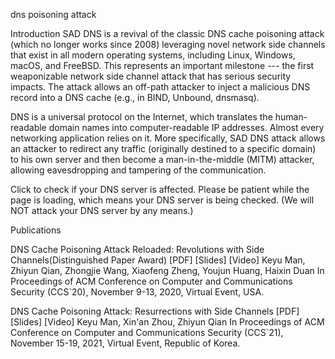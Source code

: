dns poisoning attack


Introduction
SAD DNS is a revival of the classic DNS cache poisoning attack (which no longer works since 2008) leveraging novel network side channels that exist in all modern operating systems, including Linux, Windows, macOS, and FreeBSD. This represents an important milestone --- the first weaponizable network side channel attack that has serious security impacts. The attack allows an off-path attacker to inject a malicious DNS record into a DNS cache (e.g., in BIND, Unbound, dnsmasq).

DNS is a universal protocol on the Internet, which translates the human-readable domain names into computer-readable IP addresses. Almost every networking application relies on it. More specifically, SAD DNS attack allows an attacker to redirect any traffic (originally destined to a specific domain) to his own server and then become a man-in-the-middle (MITM) attacker, allowing eavesdropping and tampering of the communication.

Click to check if your DNS server is affected.
Please be patient while the page is loading, which means your DNS server is being checked.
(We will NOT attack your DNS server by any means.)

Publications

DNS Cache Poisoning Attack Reloaded: Revolutions with Side Channels(Distinguished Paper Award) [PDF] [Slides] [Video]
Keyu Man, Zhiyun Qian, Zhongjie Wang, Xiaofeng Zheng, Youjun Huang, Haixin Duan
In Proceedings of ACM Conference on Computer and Communications Security (CCS`20), November 9-13, 2020, Virtual Event, USA.


DNS Cache Poisoning Attack: Resurrections with Side Channels [PDF] [Slides] [Video]
Keyu Man, Xin'an Zhou, Zhiyun Qian
In Proceedings of ACM Conference on Computer and Communications Security (CCS`21), November 15-19, 2021, Virtual Event, Republic of Korea.
